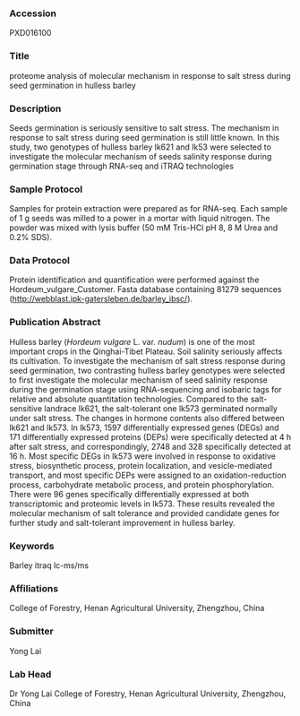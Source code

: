 ### Accession
PXD016100

### Title
proteome analysis of molecular mechanism in response to salt stress during seed germination in hulless barley

### Description
Seeds germination is seriously sensitive to salt stress. The mechanism in response to salt stress during seed germination is still little known. In this study, two genotypes of hulless barley lk621 and lk53 were selected to investigate the molecular mechanism of seeds salinity response during germination stage through RNA-seq and iTRAQ technologies

### Sample Protocol
Samples for protein extraction were prepared as for RNA-seq. Each sample of 1 g seeds was milled to a power in a mortar with liquid nitrogen. The powder was mixed with lysis buffer (50 mM Tris-HCl pH 8, 8 M Urea and 0.2% SDS).

### Data Protocol
Protein identification and quantification were performed against the Hordeum_vulgare_Customer. Fasta database containing 81279 sequences (http://webblast.ipk-gatersleben.de/barley_ibsc/).

### Publication Abstract
Hulless barley (<i>Hordeum vulgare</i> L. var. <i>nudum</i>) is one of the most important crops in the Qinghai-Tibet Plateau. Soil salinity seriously affects its cultivation. To investigate the mechanism of salt stress response during seed germination, two contrasting hulless barley genotypes were selected to first investigate the molecular mechanism of seed salinity response during the germination stage using RNA-sequencing and isobaric tags for relative and absolute quantitation technologies. Compared to the salt-sensitive landrace lk621, the salt-tolerant one lk573 germinated normally under salt stress. The changes in hormone contents also differed between lk621 and lk573. In lk573, 1597 differentially expressed genes (DEGs) and 171 differentially expressed proteins (DEPs) were specifically detected at 4 h after salt stress, and correspondingly, 2748 and 328 specifically detected at 16 h. Most specific DEGs in lk573 were involved in response to oxidative stress, biosynthetic process, protein localization, and vesicle-mediated transport, and most specific DEPs were assigned to an oxidation-reduction process, carbohydrate metabolic process, and protein phosphorylation. There were 96 genes specifically differentially expressed at both transcriptomic and proteomic levels in lk573. These results revealed the molecular mechanism of salt tolerance and provided candidate genes for further study and salt-tolerant improvement in hulless barley.

### Keywords
Barley itraq lc-ms/ms

### Affiliations
College of Forestry, Henan Agricultural University, Zhengzhou, China

### Submitter
Yong Lai

### Lab Head
Dr Yong Lai
College of Forestry, Henan Agricultural University, Zhengzhou, China



